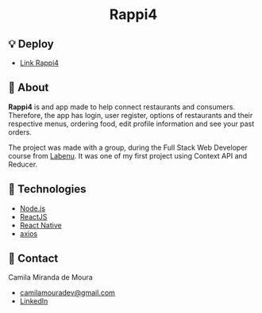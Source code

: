 <h1 align="center">
    Rappi4
</h1>

## :bulb: Deploy

- [Link Rappi4](http://rappi4a-camila.surge.sh/)

## :bookmark: About

**Rappi4** is and app made to help connect restaurants and consumers. Therefore, the app has login, user register, options of restaurants and their respective menus, ordering food, edit profile information and see your past orders.

The project was made with a group, during the Full Stack Web Developer course from [Labenu](https://www.labenu.com.br/). It was one of my first project using Context API and Reducer.

## :rocket: Technologies

- [Node.js](https://nodejs.org/en/)
- [ReactJS](https://reactjs.org/)
- [React Native](http://facebook.github.io/react-native/)
- [axios](https://github.com/axios/axios)

## :email: Contact

Camila Miranda de Moura
- [camilamouradev@gmail.com](mailto:camilamouradev@gmail.com)
- [LinkedIn](https://www.linkedin.com/in/camilam-moura/)